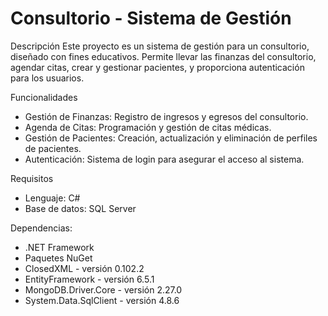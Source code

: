 # Consultorio - Sistema de Gestión
Descripción
Este proyecto es un sistema de gestión para un consultorio, diseñado con fines educativos. Permite llevar las finanzas del consultorio, agendar citas, crear y gestionar pacientes, y proporciona autenticación para los usuarios.

Funcionalidades
- Gestión de Finanzas: Registro de ingresos y egresos del consultorio.
- Agenda de Citas: Programación y gestión de citas médicas.
-  Gestión de Pacientes: Creación, actualización y eliminación de perfiles de pacientes.
- Autenticación: Sistema de login para asegurar el acceso al sistema.

Requisitos
- Lenguaje: C#
- Base de datos: SQL Server

Dependencias:
- .NET Framework 
- Paquetes NuGet
- ClosedXML - versión 0.102.2
- EntityFramework - versión 6.5.1
- MongoDB.Driver.Core - versión 2.27.0
- System.Data.SqlClient - versión 4.8.6
